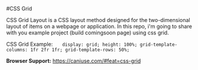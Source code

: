#CSS Grid

CSS Grid Layout is a CSS layout method designed for the two-dimensional layout of items on a webpage or application. In this repo, i'm going to share with you example project (build comingsoon page) using css grid.

CSS Grid Example:
`   display: grid;
    height: 100%;
    grid-template-columns: 1fr 2fr 1fr;
    grid-template-rows: 50%;`


**Browser Support:** https://caniuse.com/#feat=css-grid
